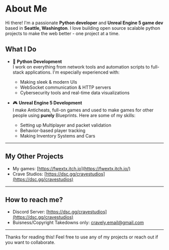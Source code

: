 # About Me

Hi there! I'm a passionate **Python developer** and **Unreal Engine 5 game dev** based in **Seattle, Washington**. I love building open source scalable python projects to make the web better - one project at a time.
## What I Do

- 🐍 **Python Development**  
  I work on everything from network tools and automation scripts to full-stack applications. I'm especially experienced with:
  - Making sleek & modern UIs
  - WebSocket communication & HTTP servers
  - Cybersecurity tools and real-time data visualizations

- 🎮 **Unreal Engine 5 Development**  
  I make Anticheats, full-on games and used to make games for other people using **purely** Blueprints. Here are some of my skills:
  - Setting up Multiplayer and packet validation
  - Behavior-based player tracking
  - Making Inventory Systems and Cars

---

## My Other Projects

- My games: [https://fwextx.itch.io](https://fwextx.itch.io/)
- Crave Studios: [https://dsc.gg/cravestudios](https://dsc.gg/cravestudios)
---

## How to reach me?

- Discord Server: [https://dsc.gg/cravestudios](https://dsc.gg/cravestudios)
- Buisness/Copyright Takedowns only: cravely.email@gmail.com

---

Thanks for reading this! Feel free to use any of my projects or reach out if you want to collaborate.
